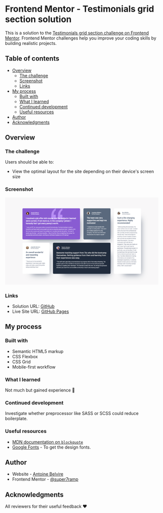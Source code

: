 # Frontend Mentor - Testimonials grid section solution

This is a solution to
the [Testimonials grid section challenge on Frontend Mentor](https://www.frontendmentor.io/challenges/testimonials-grid-section-Nnw6J7Un7).
Frontend Mentor challenges help you improve your coding skills by building realistic projects.

## Table of contents

- [Overview](#overview)
    - [The challenge](#the-challenge)
    - [Screenshot](#screenshot)
    - [Links](#links)
- [My process](#my-process)
    - [Built with](#built-with)
    - [What I learned](#what-i-learned)
    - [Continued development](#continued-development)
    - [Useful resources](#useful-resources)
- [Author](#author)
- [Acknowledgments](#acknowledgments)

## Overview

### The challenge

Users should be able to:

- View the optimal layout for the site depending on their device's screen size

### Screenshot

![](./screenshot.png)

### Links

- Solution URL: [GitHub](https://github.com/super7ramp/frontend-mentor/7-testimonials-grid-section)
- Live Site
  URL: [GitHub Pages](https://super7ramp.github.io/frontend-mentor/7-testimonials-grid-section/testimonials-grid-section-main/)

## My process

### Built with

- Semantic HTML5 markup
- CSS Flexbox
- CSS Grid
- Mobile-first workflow

### What I learned

Not much but gained experience 💪

### Continued development

Investigate whether preprocessor like SASS or SCSS could reduce boilerplate.

### Useful resources

- [MDN documentation on `blockquote`](https://www.example.com)
- [Google Fonts](https://fonts.google.com/) - To get the design fonts.

## Author

- Website - [Antoine Belvire](https://belv.re)
- Frontend Mentor - [@super7ramp](https://www.frontendmentor.io/profile/super7ramp)

## Acknowledgments

All reviewers for their useful feedback ❤️


